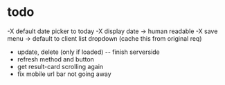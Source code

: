 # todo
-X default date picker to today
-X display date -> human readable
-X save menu -> default to client list dropdown (cache this from original req)
- update, delete (only if loaded) -- finish serverside
- refresh method and button
- get result-card scrolling again
- fix mobile url bar not going away